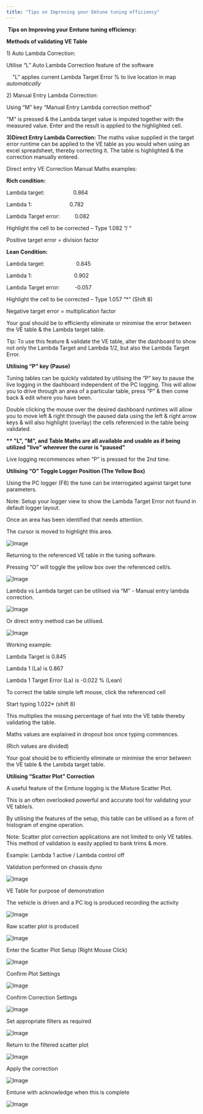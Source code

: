 ```yaml
---
title: "Tips on Improving your Emtune tuning efficiency"
---
```


&nbsp;**Tips on Improving your Emtune tuning efficiency:**&nbsp;




**Methods of validating VE Table**

&#49;) Auto Lambda Correction:&nbsp;

Utilise “L” Auto Lambda Correction feature of the software

&nbsp; &nbsp; "L" applies current Lambda Target Error % to live location in map *automatically*



&#50;) Manual Entry Lambda Correction: &nbsp;

Using “M” key “Manual Entry Lambda correction method”&nbsp;

"M" is pressed \& the Lambda target value is imputed together with the measured value. Enter and the result is applied to the highlighted cell.&nbsp;



**&#51;)Direct Entry Lambda Correction:** The maths value supplied in the target error runtime can be applied to the VE table as you would when using an excel spreadsheet, thereby correcting it. The table is highlighted \& the correction manually entered.

Direct entry VE Correction Manual Maths examples:


**Rich condition:**&nbsp;

Lambda target: &nbsp; &nbsp; &nbsp; &nbsp; &nbsp; &nbsp; &nbsp; &nbsp; &nbsp; 0.864

Lambda 1: &nbsp; &nbsp; &nbsp; &nbsp; &nbsp; &nbsp; &nbsp; &nbsp; &nbsp; &nbsp; &nbsp; &nbsp; 0.782

Lambda Target error:&nbsp; &nbsp; &nbsp; &nbsp; &nbsp; 0.082


Highlight the cell to be corrected – Type 1.082 “/ “ &nbsp;

Positive target error = division factor


**Lean Condition:**

Lambda target: &nbsp; &nbsp; &nbsp; &nbsp; &nbsp; &nbsp; &nbsp; &nbsp; &nbsp; &nbsp; 0.845

Lambda 1:&nbsp; &nbsp; &nbsp; &nbsp; &nbsp; &nbsp; &nbsp; &nbsp; &nbsp; &nbsp; &nbsp; &nbsp; &nbsp; &nbsp; 0.902

Lambda Target error:&nbsp; &nbsp; &nbsp; &nbsp; &nbsp; -0.057



Highlight the cell to be corrected – Type 1.057 “\*” (Shift 8)

Negative target error = multiplication factor



Your goal should be to efficiently eliminate or minimise the error between the VE table \& the Lambda target table.


Tip: To use this feature \& validate the VE table, alter the dashboard to show not only the Lambda Target and Lambda 1/2, but also the Lambda Target Error.





**Utilising “P” key (Pause)**

Tuning tables can be quickly validated by utilising the “P” key to pause the live logging in the dashboard independent of the PC logging. This will allow you to drive through an area of a particular table, press “P” \& then come back \& edit where you have been.&nbsp;

Double clicking the mouse over the desired dashboard runtimes will allow you to move left \& right through the paused data using the left \& right arrow keys \& will also highlight (overlay) the cells referenced in the table being validated.&nbsp;



**\*\* "L", "M", and Table Maths are all available and usable as if being utilized "live" wherever the curor is "paused"**&nbsp;



Live logging recommences when “P” is pressed for the 2nd time.




**Utilising “O” Toggle Logger Position (The Yellow Box)**

Using the PC logger (F8) the tune can be interrogated against target tune parameters.

Note: Setup your logger view to show the Lambda Target Error not found in default logger layout.

Once an area has been identified that needs attention.

The cursor is moved to highlight this area.

![Image](</img/NewItem844.png>)

Returning to the referenced VE table in the tuning software.

Pressing “O” will toggle the yellow box over the referenced cell/s.

![Image](</img/NewItem845.png>)

Lambda vs Lambda target can be utilised via “M” - Manual entry lambda correction.

![Image](</img/NewItem846.png>)

Or direct entry method can be utilised.

![Image](</img/NewItem847.png>)

Working example:

Lambda Target is 0.845

Lambda 1 (La) is 0.867

Lambda 1 Target Error (La) is -0.022 % (Lean)

To correct the table simple left mouse, click the referenced cell

Start typing 1.022\* (shift 8)

This multiplies the missing percentage of fuel into the VE table thereby validating the table.

Maths values are explained in dropout box once typing commences.

(Rich values are divided)

Your goal should be to efficiently eliminate or minimise the error between the VE table \& the Lambda target table.




**Utilising “Scatter Plot” Correction**&nbsp;



A useful feature of the Emtune logging is the Mixture Scatter Plot.

This is an often overlooked powerful and accurate tool for validating your VE table/s.

By utilising the features of the setup, this table can be utilised as a form of histogram of engine operation.

Note: Scatter plot correction applications are not limited to only VE tables. This method of validation is easily applied to bank trims \& more.

Example: Lambda 1 active / Lambda control off

Validation performed on chassis dyno

![Image](</img/NewItem858.png>)

VE Table for purpose of demonstration

The vehicle is driven and a PC log is produced recording the activity

![Image](</img/NewItem859.png>)

Raw scatter plot is produced


![Image](</img/NewItem860.png>)

Enter the Scatter Plot Setup (Right Mouse Click)



![Image](</img/NewItem861.png>)

Confirm Plot Settings


![Image](</img/NewItem862.png>)

Confirm Correction Settings



![Image](</img/NewItem863.png>)

Set appropriate filters as required


![Image](</img/NewItem864.png>)

Return to the filtered scatter plot


![Image](</img/NewItem865.png>)

Apply the correction


![Image](</img/NewItem866.png>)

Emtune with acknowledge when this is complete


![Image](</img/NewItem867.png>)

